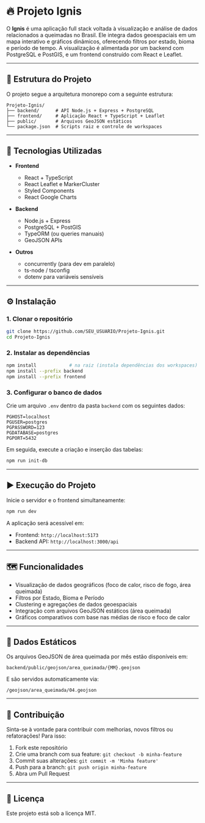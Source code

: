 # 🔥 Projeto Ignis

O **Ignis** é uma aplicação full stack voltada à visualização e análise de dados relacionados a queimadas no Brasil. Ele integra dados geoespaciais em um mapa interativo e gráficos dinâmicos, oferecendo filtros por estado, bioma e período de tempo. A visualização é alimentada por um backend com PostgreSQL e PostGIS, e um frontend construído com React e Leaflet.

---

## 🧱 Estrutura do Projeto

O projeto segue a arquitetura monorepo com a seguinte estrutura:

```
Projeto-Ignis/
├── backend/      # API Node.js + Express + PostgreSQL
├── frontend/     # Aplicação React + TypeScript + Leaflet
├── public/       # Arquivos GeoJSON estáticos
└── package.json  # Scripts raiz e controle de workspaces
```

---

## 🚀 Tecnologias Utilizadas

- **Frontend**
  - React + TypeScript
  - React Leaflet e MarkerCluster
  - Styled Components
  - React Google Charts

- **Backend**
  - Node.js + Express
  - PostgreSQL + PostGIS
  - TypeORM (ou queries manuais)
  - GeoJSON APIs

- **Outros**
  - concurrently (para dev em paralelo)
  - ts-node / tsconfig
  - dotenv para variáveis sensíveis

---

## ⚙️ Instalação

### 1. Clonar o repositório

```bash
git clone https://github.com/SEU_USUARIO/Projeto-Ignis.git
cd Projeto-Ignis
```

### 2. Instalar as dependências

```bash
npm install            # na raiz (instala dependências dos workspaces)
npm install --prefix backend
npm install --prefix frontend
```

### 3. Configurar o banco de dados

Crie um arquivo `.env` dentro da pasta `backend` com os seguintes dados:

```env
PGHOST=localhost
PGUSER=postgres
PGPASSWORD=123
PGDATABASE=postgres
PGPORT=5432
```

Em seguida, execute a criação e inserção das tabelas:

```bash
npm run init-db
```

---

## ▶️ Execução do Projeto

Inicie o servidor e o frontend simultaneamente:

```bash
npm run dev
```

A aplicação será acessível em:

- Frontend: `http://localhost:5173`
- Backend API: `http://localhost:3000/api`

---

## 🗺️ Funcionalidades

- Visualização de dados geográficos (foco de calor, risco de fogo, área queimada)
- Filtros por Estado, Bioma e Período
- Clustering e agregações de dados geoespaciais
- Integração com arquivos GeoJSON estáticos (área queimada)
- Gráficos comparativos com base nas médias de risco e foco de calor

---

## 📁 Dados Estáticos

Os arquivos GeoJSON de área queimada por mês estão disponíveis em:

```
backend/public/geojson/area_queimada/{MM}.geojson
```

E são servidos automaticamente via:

```
/geojson/area_queimada/04.geojson
```

---

## 📌 Contribuição

Sinta-se à vontade para contribuir com melhorias, novos filtros ou refatorações! Para isso:

1. Fork este repositório
2. Crie uma branch com sua feature: `git checkout -b minha-feature`
3. Commit suas alterações: `git commit -m 'Minha feature'`
4. Push para a branch: `git push origin minha-feature`
5. Abra um Pull Request

---

## 📝 Licença

Este projeto está sob a licença MIT.

